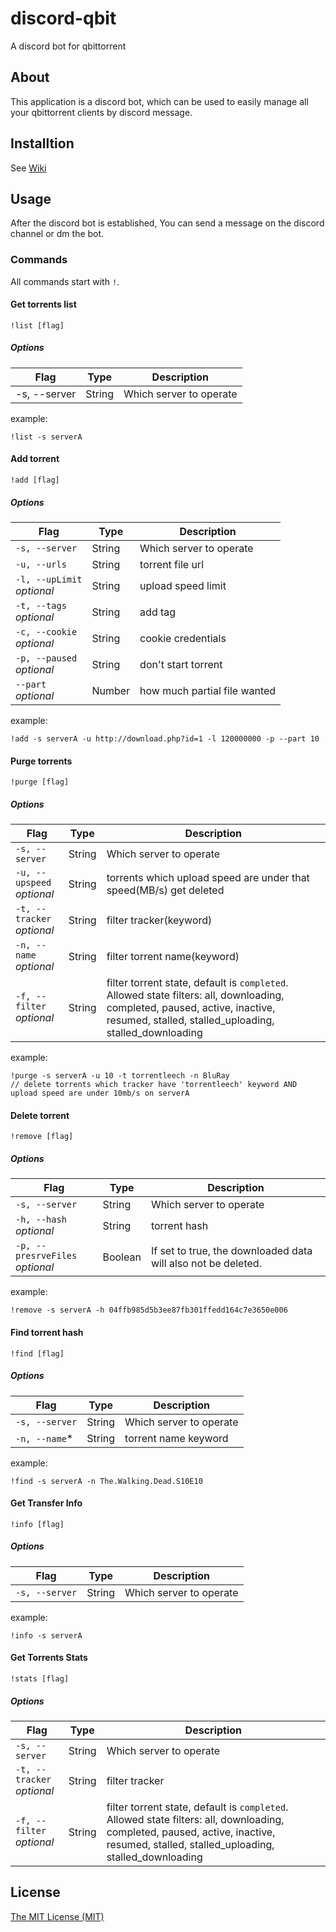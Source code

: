 #  discord-qbit
A discord bot for qbittorrent

## About

This application is a discord bot, which can be used to easily manage all your qbittorrent clients by discord message.

## Installtion

See [Wiki](https://github.com/lushdog/discord-qbit/wiki)

## Usage

After the discord bot is established, You can send a message on the discord channel or dm the bot.

### Commands
All commands start with `!`.

#### Get torrents list
```
!list [flag]
```
##### Options
| Flag | Type | Description |
|------|------|-------------|
|  -s, --server    |    String  | Which server to operate|

example: 
```
!list -s serverA
```

#### Add torrent
```
!add [flag]
```
##### Options
| Flag | Type | Description |
|------|------|-------------|
|  `-s, --server`   |    String  | Which server to operate|
|  `-u, --urls`   |    String  | torrent file url|
|  `-l, --upLimit`<br>*optional*   |    String  | upload speed limit|
|  `-t, --tags`<br>*optional*   |    String  | add tag|
|  `-c, --cookie`<br>*optional*   |    String  | cookie credentials|
|  `-p, --paused`<br>*optional*   |    String  | don't start torrent|
|  `--part`<br>*optional*   |    Number  | how much partial file wanted |

example: 
```
!add -s serverA -u http://download.php?id=1 -l 120000000 -p --part 10
```
#### Purge torrents
```
!purge [flag]
```
##### Options
| Flag | Type | Description |
|------|------|-------------|
|  `-s, --server`   |    String  | Which server to operate|
|  `-u, --upspeed`<br>*optional*   |    String  | torrents which upload speed are under that speed(MB/s) get deleted |
|  `-t, --tracker`<br>*optional*   |    String  | filter tracker(keyword) |
|  `-n, --name`<br>*optional*   |    String  |filter torrent name(keyword) |
|  `-f, --filter`<br>*optional*   |    String  |filter torrent state, default is `completed`.  Allowed state filters: all, downloading, completed, paused, active, inactive, resumed, stalled, stalled_uploading, stalled_downloading |

example: 
```
!purge -s serverA -u 10 -t torrentleech -n BluRay
// delete torrents which tracker have 'torrentleech' keyword AND upload speed are under 10mb/s on serverA
```

#### Delete torrent
```
!remove [flag]
```
##### Options
| Flag | Type | Description |
|------|------|-------------|
|  `-s, --server`   |    String  | Which server to operate|
|  `-h, --hash`<br>*optional*   |    String  | torrent hash|
|  `-p, --presrveFiles`<br>*optional*   |    Boolean  | If set to true, the downloaded data will also not be deleted.|

example: 
```
!remove -s serverA -h 04ffb985d5b3ee87fb301ffedd164c7e3650e006
```

#### Find torrent hash
```
!find [flag]
```
##### Options
| Flag | Type | Description |
|------|------|-------------|
|  `-s, --server`   |    String  | Which server to operate|
|  `-n, --name`*   |    String  | torrent name keyword|

example: 
```
!find -s serverA -n The.Walking.Dead.S10E10
```
#### Get Transfer Info
```
!info [flag]
```
##### Options
| Flag | Type | Description |
|------|------|-------------|
|  `-s, --server`   |    String  | Which server to operate|

example: 
```
!info -s serverA
```
#### Get Torrents Stats
```
!stats [flag]
```
##### Options
| Flag | Type | Description |
|------|------|-------------|
|  `-s, --server`   |    String  | Which server to operate|
|  `-t, --tracker`<br>*optional*   |    String  | filter  tracker|
|  `-f, --filter`<br>*optional*   |    String  | filter torrent state, default is `completed`.  Allowed state filters: all, downloading, completed, paused, active, inactive, resumed, stalled, stalled_uploading, stalled_downloading |

## License

[The MIT License (MIT)](https://raw.githubusercontent.com/v2fly/v2ray-core/master/LICENSE)
